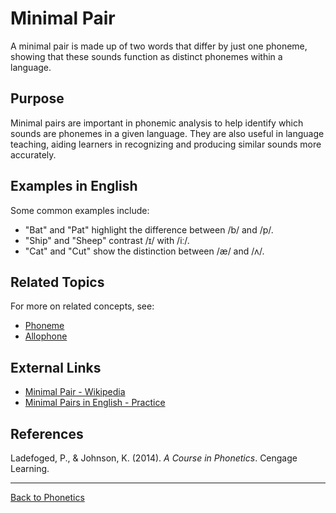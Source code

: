# Minimal Pair

A minimal pair is made up of two words that differ by just one phoneme, showing that these sounds function as distinct phonemes within a language.

## Purpose

Minimal pairs are important in phonemic analysis to help identify which sounds are phonemes in a given language. They are also useful in language teaching, aiding learners in recognizing and producing similar sounds more accurately.

## Examples in English

Some common examples include:

- "Bat" and "Pat" highlight the difference between /b/ and /p/.
- "Ship" and "Sheep" contrast /ɪ/ with /iː/.
- "Cat" and "Cut" show the distinction between /æ/ and /ʌ/.

## Related Topics

For more on related concepts, see:

- [Phoneme](Phoneme.md)
- [Allophone](../Phonology/Allophone.md)

## External Links

- [Minimal Pair - Wikipedia](https://en.wikipedia.org/wiki/Minimal_pair)
- [Minimal Pairs in English - Practice](https://www.englishclub.com/pronunciation/minimal-pairs.htm)

## References

Ladefoged, P., & Johnson, K. (2014). *A Course in Phonetics*. Cengage Learning.

---

[Back to Phonetics](../README.md)
